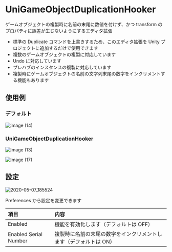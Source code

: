 # UniGameObjectDuplicationHooker

ゲームオブジェクトの複製時に名前の末尾に数値を付けず、かつ transform のプロパティに誤差が生じないようにするエディタ拡張  

* 標準の Duplicate コマンドを上書きするため、このエディタ拡張を Unity プロジェクトに追加するだけで使用できます  
* 複数のゲームオブジェクトの複製に対応しています  
* Undo に対応しています  
* プレハブのインスタンスの複製に対応しています  
* 複製時にゲームオブジェクトの名前の文字列末尾の数字をインクリメントする機能もあります

## 使用例

### デフォルト

![image (14)](https://user-images.githubusercontent.com/61863367/81248830-393c5b00-9058-11ea-97d4-cd6f367a5e14.gif)

### UniGameObjectDuplicationHooker

![image (13)](https://user-images.githubusercontent.com/61863367/81248837-3b9eb500-9058-11ea-909a-c92f2d94d1ab.gif)

![image (17)](https://user-images.githubusercontent.com/61863367/81280999-4119f080-9094-11ea-9332-b99a92b669fc.gif)

## 設定

![2020-05-07_185524](https://user-images.githubusercontent.com/61863367/81281094-5db62880-9094-11ea-8633-0ba6ed0a34e5.png)

Preferences から設定を変更できます  

|項目|内容|
|:--|:--|
|Enabled|機能を有効化します（デフォルトは OFF）|
|Enabled Serial Number|複製時に名前の末尾の数字をインクリメントします（デフォルトは ON）|